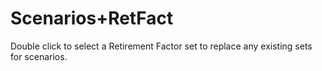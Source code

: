 # Scenarios+RetFact

Double click to select a Retirement Factor set to replace any existing
sets for scenarios.

